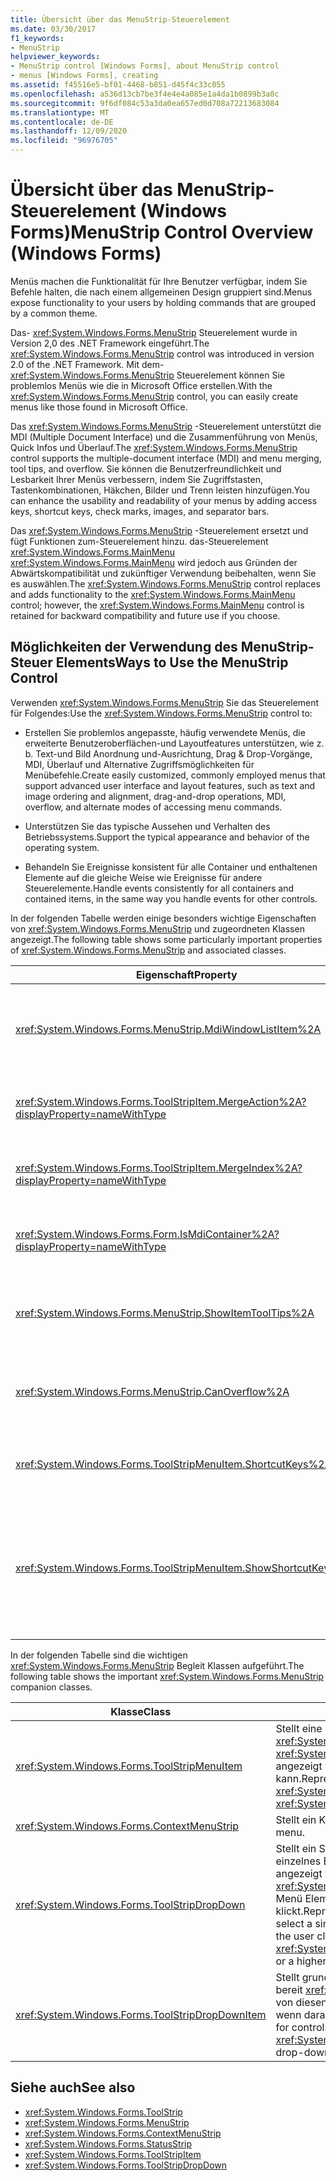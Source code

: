 ```yaml
---
title: Übersicht über das MenuStrip-Steuerelement
ms.date: 03/30/2017
f1_keywords:
- MenuStrip
helpviewer_keywords:
- MenuStrip control [Windows Forms], about MenuStrip control
- menus [Windows Forms], creating
ms.assetid: f45516e5-bf01-4468-b851-d45f4c33c055
ms.openlocfilehash: a536d13cb7be3f4e4e4a085e1a4da1b0899b3a0c
ms.sourcegitcommit: 9f6df084c53a3da0ea657ed0d708a72213683084
ms.translationtype: MT
ms.contentlocale: de-DE
ms.lasthandoff: 12/09/2020
ms.locfileid: "96976705"
---
```

# <a name="menustrip-control-overview-windows-forms"></a><span data-ttu-id="b832e-102">Übersicht über das MenuStrip-Steuerelement (Windows Forms)</span><span class="sxs-lookup"><span data-stu-id="b832e-102">MenuStrip Control Overview (Windows Forms)</span></span>
<span data-ttu-id="b832e-103">Menüs machen die Funktionalität für Ihre Benutzer verfügbar, indem Sie Befehle halten, die nach einem allgemeinen Design gruppiert sind.</span><span class="sxs-lookup"><span data-stu-id="b832e-103">Menus expose functionality to your users by holding commands that are grouped by a common theme.</span></span>  
  
 <span data-ttu-id="b832e-104">Das- <xref:System.Windows.Forms.MenuStrip> Steuerelement wurde in Version 2,0 des .NET Framework eingeführt.</span><span class="sxs-lookup"><span data-stu-id="b832e-104">The <xref:System.Windows.Forms.MenuStrip> control was introduced in version 2.0 of the .NET Framework.</span></span> <span data-ttu-id="b832e-105">Mit dem- <xref:System.Windows.Forms.MenuStrip> Steuerelement können Sie problemlos Menüs wie die in Microsoft Office erstellen.</span><span class="sxs-lookup"><span data-stu-id="b832e-105">With the <xref:System.Windows.Forms.MenuStrip> control, you can easily create menus like those found in Microsoft Office.</span></span>  
  
 <span data-ttu-id="b832e-106">Das <xref:System.Windows.Forms.MenuStrip> -Steuerelement unterstützt die MDI (Multiple Document Interface) und die Zusammenführung von Menüs, Quick Infos und Überlauf.</span><span class="sxs-lookup"><span data-stu-id="b832e-106">The <xref:System.Windows.Forms.MenuStrip> control supports the multiple-document interface (MDI) and menu merging, tool tips, and overflow.</span></span> <span data-ttu-id="b832e-107">Sie können die Benutzerfreundlichkeit und Lesbarkeit Ihrer Menüs verbessern, indem Sie Zugriffstasten, Tastenkombinationen, Häkchen, Bilder und Trenn leisten hinzufügen.</span><span class="sxs-lookup"><span data-stu-id="b832e-107">You can enhance the usability and readability of your menus by adding access keys, shortcut keys, check marks, images, and separator bars.</span></span>  
  
 <span data-ttu-id="b832e-108">Das <xref:System.Windows.Forms.MenuStrip> -Steuerelement ersetzt und fügt Funktionen zum-Steuerelement hinzu. das-Steuerelement <xref:System.Windows.Forms.MainMenu> <xref:System.Windows.Forms.MainMenu> wird jedoch aus Gründen der Abwärtskompatibilität und zukünftiger Verwendung beibehalten, wenn Sie es auswählen.</span><span class="sxs-lookup"><span data-stu-id="b832e-108">The <xref:System.Windows.Forms.MenuStrip> control replaces and adds functionality to the <xref:System.Windows.Forms.MainMenu> control; however, the <xref:System.Windows.Forms.MainMenu> control is retained for backward compatibility and future use if you choose.</span></span>  
  
## <a name="ways-to-use-the-menustrip-control"></a><span data-ttu-id="b832e-109">Möglichkeiten der Verwendung des MenuStrip-Steuer Elements</span><span class="sxs-lookup"><span data-stu-id="b832e-109">Ways to Use the MenuStrip Control</span></span>  
 <span data-ttu-id="b832e-110">Verwenden <xref:System.Windows.Forms.MenuStrip> Sie das Steuerelement für Folgendes:</span><span class="sxs-lookup"><span data-stu-id="b832e-110">Use the <xref:System.Windows.Forms.MenuStrip> control to:</span></span>  
  
- <span data-ttu-id="b832e-111">Erstellen Sie problemlos angepasste, häufig verwendete Menüs, die erweiterte Benutzeroberflächen-und Layoutfeatures unterstützen, wie z. b. Text-und Bild Anordnung und-Ausrichtung, Drag & Drop-Vorgänge, MDI, Überlauf und Alternative Zugriffsmöglichkeiten für Menübefehle.</span><span class="sxs-lookup"><span data-stu-id="b832e-111">Create easily customized, commonly employed menus that support advanced user interface and layout features, such as text and image ordering and alignment, drag-and-drop operations, MDI, overflow, and alternate modes of accessing menu commands.</span></span>  
  
- <span data-ttu-id="b832e-112">Unterstützen Sie das typische Aussehen und Verhalten des Betriebssystems.</span><span class="sxs-lookup"><span data-stu-id="b832e-112">Support the typical appearance and behavior of the operating system.</span></span>  
  
- <span data-ttu-id="b832e-113">Behandeln Sie Ereignisse konsistent für alle Container und enthaltenen Elemente auf die gleiche Weise wie Ereignisse für andere Steuerelemente.</span><span class="sxs-lookup"><span data-stu-id="b832e-113">Handle events consistently for all containers and contained items, in the same way you handle events for other controls.</span></span>  
  
 <span data-ttu-id="b832e-114">In der folgenden Tabelle werden einige besonders wichtige Eigenschaften von <xref:System.Windows.Forms.MenuStrip> und zugeordneten Klassen angezeigt.</span><span class="sxs-lookup"><span data-stu-id="b832e-114">The following table shows some particularly important properties of <xref:System.Windows.Forms.MenuStrip> and associated classes.</span></span>  
  
|<span data-ttu-id="b832e-115">Eigenschaft</span><span class="sxs-lookup"><span data-stu-id="b832e-115">Property</span></span>|<span data-ttu-id="b832e-116">BESCHREIBUNG</span><span class="sxs-lookup"><span data-stu-id="b832e-116">Description</span></span>|  
|--------------|-----------------|  
|<xref:System.Windows.Forms.MenuStrip.MdiWindowListItem%2A>|<span data-ttu-id="b832e-117">Ruft den ab <xref:System.Windows.Forms.ToolStripMenuItem> , mit dem eine Liste von untergeordneten MDI-Formularen angezeigt wird, oder legt diesen fest.</span><span class="sxs-lookup"><span data-stu-id="b832e-117">Gets or sets the <xref:System.Windows.Forms.ToolStripMenuItem> that is used to display a list of MDI child forms.</span></span>|  
|<xref:System.Windows.Forms.ToolStripItem.MergeAction%2A?displayProperty=nameWithType>|<span data-ttu-id="b832e-118">Ruft ab oder legt fest, wie untergeordnete Menüs mit übergeordneten Menüs in MDI-Anwendungen zusammengeführt werden.</span><span class="sxs-lookup"><span data-stu-id="b832e-118">Gets or sets how child menus are merged with parent menus in MDI applications.</span></span>|  
|<xref:System.Windows.Forms.ToolStripItem.MergeIndex%2A?displayProperty=nameWithType>|<span data-ttu-id="b832e-119">Ruft die Position eines zusammengeführten Elements in einem Menü in MDI-Anwendungen ab oder legt diese fest.</span><span class="sxs-lookup"><span data-stu-id="b832e-119">Gets or sets the position of a merged item within a menu in MDI applications.</span></span>|  
|<xref:System.Windows.Forms.Form.IsMdiContainer%2A?displayProperty=nameWithType>|<span data-ttu-id="b832e-120">Dient zum Abrufen oder Festlegen eines Werts, der angibt, ob das Formular ein Container für untergeordnete MDI-Formulare ist.</span><span class="sxs-lookup"><span data-stu-id="b832e-120">Gets or sets a value indicating whether the form is a container for MDI child forms.</span></span>|  
|<xref:System.Windows.Forms.MenuStrip.ShowItemToolTips%2A>|<span data-ttu-id="b832e-121">Ruft einen Wert ab, der angibt, ob Quick Infos für angezeigt werden, oder legt diesen fest <xref:System.Windows.Forms.MenuStrip> .</span><span class="sxs-lookup"><span data-stu-id="b832e-121">Gets or sets a value indicating whether tool tips are shown for the <xref:System.Windows.Forms.MenuStrip>.</span></span>|  
|<xref:System.Windows.Forms.MenuStrip.CanOverflow%2A>|<span data-ttu-id="b832e-122">Ruft einen Wert ab, der angibt, ob <xref:System.Windows.Forms.MenuStrip> Überlauffunktionen unterstützt, bzw. legt diesen fest.</span><span class="sxs-lookup"><span data-stu-id="b832e-122">Gets or sets a value indicating whether the <xref:System.Windows.Forms.MenuStrip> supports overflow functionality.</span></span>|  
|<xref:System.Windows.Forms.ToolStripMenuItem.ShortcutKeys%2A>|<span data-ttu-id="b832e-123">Ruft die Tastenkombinationen ab, die dem <xref:System.Windows.Forms.ToolStripMenuItem> zugeordnet sind, bzw. legt diese fest.</span><span class="sxs-lookup"><span data-stu-id="b832e-123">Gets or sets the shortcut keys associated with the <xref:System.Windows.Forms.ToolStripMenuItem>.</span></span>|  
|<xref:System.Windows.Forms.ToolStripMenuItem.ShowShortcutKeys%2A>|<span data-ttu-id="b832e-124">Ruft einen Wert ab, der angibt, ob die Tastenkombinationen, die dem <xref:System.Windows.Forms.ToolStripMenuItem> zugeordnet sind, neben dem <xref:System.Windows.Forms.ToolStripMenuItem> angezeigt werden, bzw. legt diesen fest.</span><span class="sxs-lookup"><span data-stu-id="b832e-124">Gets or sets a value indicating whether the shortcut keys that are associated with the <xref:System.Windows.Forms.ToolStripMenuItem> are displayed next to the <xref:System.Windows.Forms.ToolStripMenuItem>.</span></span>|  
  
 <span data-ttu-id="b832e-125">In der folgenden Tabelle sind die wichtigen <xref:System.Windows.Forms.MenuStrip> Begleit Klassen aufgeführt.</span><span class="sxs-lookup"><span data-stu-id="b832e-125">The following table shows the important <xref:System.Windows.Forms.MenuStrip> companion classes.</span></span>  
  
|<span data-ttu-id="b832e-126">Klasse</span><span class="sxs-lookup"><span data-stu-id="b832e-126">Class</span></span>|<span data-ttu-id="b832e-127">BESCHREIBUNG</span><span class="sxs-lookup"><span data-stu-id="b832e-127">Description</span></span>|  
|-----------|-----------------|  
|<xref:System.Windows.Forms.ToolStripMenuItem>|<span data-ttu-id="b832e-128">Stellt eine Option dar, die in einem <xref:System.Windows.Forms.MenuStrip> oder einem <xref:System.Windows.Forms.ContextMenuStrip> angezeigt wird, und die ausgewählt werden kann.</span><span class="sxs-lookup"><span data-stu-id="b832e-128">Represents a selectable option displayed on a <xref:System.Windows.Forms.MenuStrip> or <xref:System.Windows.Forms.ContextMenuStrip>.</span></span>|  
|<xref:System.Windows.Forms.ContextMenuStrip>|<span data-ttu-id="b832e-129">Stellt ein Kontextmenü dar.</span><span class="sxs-lookup"><span data-stu-id="b832e-129">Represents a shortcut menu.</span></span>|  
|<xref:System.Windows.Forms.ToolStripDropDown>|<span data-ttu-id="b832e-130">Stellt ein Steuerelement dar, mit dem der Benutzer ein einzelnes Element aus einer Liste auswählen kann, die angezeigt wird, wenn der Benutzer auf ein <xref:System.Windows.Forms.ToolStripDropDownButton> Menü Element oder ein höheres Menü Element klickt.</span><span class="sxs-lookup"><span data-stu-id="b832e-130">Represents a control that allows the user to select a single item from a list that is displayed when the user clicks a <xref:System.Windows.Forms.ToolStripDropDownButton> or a higher-level menu item.</span></span>|  
|<xref:System.Windows.Forms.ToolStripDropDownItem>|<span data-ttu-id="b832e-131">Stellt grundlegende Funktionen für Steuerelemente bereit <xref:System.Windows.Forms.ToolStripItem> , die von diesen Dropdown Elementen angezeigt werden, wenn darauf geklickt wird.</span><span class="sxs-lookup"><span data-stu-id="b832e-131">Provides basic functionality for controls derived from <xref:System.Windows.Forms.ToolStripItem> that display drop-down items when clicked.</span></span>|  
  
## <a name="see-also"></a><span data-ttu-id="b832e-132">Siehe auch</span><span class="sxs-lookup"><span data-stu-id="b832e-132">See also</span></span>

- <xref:System.Windows.Forms.ToolStrip>
- <xref:System.Windows.Forms.MenuStrip>
- <xref:System.Windows.Forms.ContextMenuStrip>
- <xref:System.Windows.Forms.StatusStrip>
- <xref:System.Windows.Forms.ToolStripItem>
- <xref:System.Windows.Forms.ToolStripDropDown>
